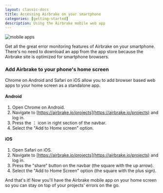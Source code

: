```yaml
---
layout: classic-docs
title: Accessing Airbrake on your smartphone
categories: [getting-started]
description: Using the Airbrake mobile web app
---
```


![mobile apps](/docs/assets/img/docs/features/mobile_apps.png)

Get all the great error monitoring features of Airbrake on your smartphone.
There's no need to download an app from the app store because the Airbrake site
is optimized for smartphone browsers.

### Add Airbrake to your phone's home screen

Chrome on Android and Safari on iOS allow you to add browser based web apps to
your home screen as a standalone app.

#### Android

1. Open Chrome on Android.
2. Navigate to [https://airbrake.io/projects](https://airbrake.io/projects) and
log in.
3. Press the <kbd>⋮</kbd> icon in right section of the navbar.
4. Select the "Add to Home screen" option.

#### iOS

1. Open Safari on iOS.
2. Navigate to [https://airbrake.io/projects](https://airbrake.io/projects) and
log in.
3. Press the "share" button on the navbar (the square with the up arrow).
4. Select the "Add to Home Screen" option (the square with the plus sign).

And that's it! Now you'll have the Airbrake mobile app on your home screen so
you can stay on top of your projects' errors on the go.
